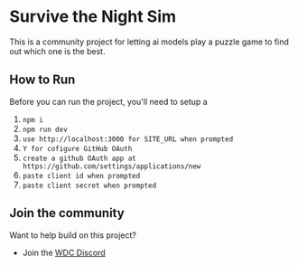 # Survive the Night Sim

This is a community project for letting ai models play a puzzle game to find out which one is the best.

## How to Run

Before you can run the project, you'll need to setup a

1. `npm i`
2. `npm run dev`
3. `use http://localhost:3000 for SITE_URL when prompted`
4. `Y for cofigure GitHub OAuth`
5. `create a github OAuth app at https://github.com/settings/applications/new`
6. `paste client id when prompted`
7. `paste client secret when prompted`

## Join the community

Want to help build on this project?

- Join the [WDC Discord](https://discord.gg/N2uEyp7Rfu)
